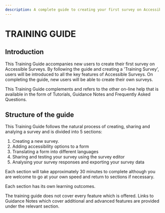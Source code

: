 ```yaml
---
description: A complete guide to creating your first survey on Accessible Surveys
---
```


# TRAINING GUIDE

## Introduction

This Training Guide accompanies new users to create their first survey on Accessible Surveys.  By following the guide and creating a 'Training Survey',  users will be introduced to all the key features of Accessible Surveys.  On completing the guide, new users will be able to create their own surveys.

This Training Guide complements and refers to the other on-line help that is available in the form of Tutorials, Guidance Notes and Frequently Asked Questions. &#x20;

## Structure of the guide

This Training Guide follows the natural process of creating, sharing and analying a survey and is divided into 5 sections:

1. Creating a new survey.
2. Adding accessibility options to a form
3. Translating a form into different languages
4. Sharing and testing your survey using the survey editor
5. Analysing your survey responses and exporting your survey data

Each section will take approximately 30 minutes to complete although you are welcome to go at your own speed and return to sections if necessary.

Each section has its own learning outcomes.&#x20;

The training guide does not cover every feature which is offered.  Links to Guidance Notes which cover additional and advanced features are provided under the relevant section.
